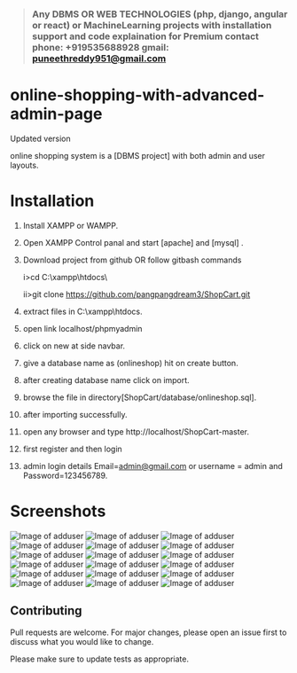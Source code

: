 > ### Any DBMS OR WEB TECHNOLOGIES (php, django, angular or react) or MachineLearning projects with installation support and code explaination for Premium contact phone: +919535688928 gmail: puneethreddy951@gmail.com

# online-shopping-with-advanced-admin-page
Updated version


online shopping system is a [DBMS project] with both admin and user layouts.

# Installation

1. Install XAMPP or WAMPP.

2. Open XAMPP Control panal and start [apache] and [mysql] .

3. Download project from github OR follow gitbash commands
    
    i>cd C:\\xampp\htdocs\
    
    ii>git clone https://github.com/pangpangdream3/ShopCart.git
    
4. extract files in C:\\xampp\htdocs\.

5. open link localhost/phpmyadmin

6. click on new at side navbar.

7. give a database name as (onlineshop) hit on create button.

8. after creating database name click on import.

9. browse the file in directory[ShopCart/database/onlineshop.sql].

10. after importing successfully.

11. open any browser and type http://localhost/ShopCart-master.

12. first register and then login

13. admin login details  Email=admin@gmail.com or username = admin and Password=123456789.


# Screenshots
![Image of adduser](https://github.com/pangpangdream3/ShopCart/blob/master/screenshot/adduser.png)
![Image of adduser](https://github.com/pangpangdream3/ShopCart/blob/master/screenshot/adminproductadd.png)
![Image of adduser](https://github.com/pangpangdream3/ShopCart/blob/master/screenshot/manageuser.png)
![Image of adduser](https://github.com/pangpangdream3/ShopCart/blob/master/screenshot/manageuseradmin.png)
![Image of adduser](https://github.com/pangpangdream3/ShopCart/blob/master/screenshot/productlistadmin.png)
![Image of adduser](https://github.com/pangpangdream3/ShopCart/blob/master/screenshot/productlist.png)
![Image of adduser](https://github.com/pangpangdream3/ShopCart/blob/master/screenshot/cartpage.png)
![Image of adduser](https://github.com/pangpangdream3/ShopCart/blob/master/screenshot/homepage.png)
![Image of adduser](https://github.com/pangpangdream3/ShopCart/blob/master/screenshot/loginmodal.png)
![Image of adduser](https://github.com/pangpangdream3/ShopCart/blob/master/screenshot/mainpage.png)
![Image of adduser](https://github.com/pangpangdream3/ShopCart/blob/master/screenshot/productpage.png)
![Image of adduser](https://github.com/pangpangdream3/ShopCart/blob/master/screenshot/productzoom.png)
![Image of adduser](https://github.com/pangpangdream3/ShopCart/blob/master/screenshot/registermodal.png)
![Image of adduser](https://github.com/pangpangdream3/ShopCart/blob/master/screenshot/searchfilter.png)
![Image of adduser](https://github.com/pangpangdream3/ShopCart/blob/master/screenshot/searchpage.png)
![Image of adduser](https://github.com/pangpangdream3/ShopCart/blob/master/screenshot/store.png)
![Image of adduser](https://github.com/pangpangdream3/ShopCart/blob/master/screenshot/storepage.png)
![Image of adduser](https://github.com/pangpangdream3/ShopCart/blob/master/screenshot/storepage1.png)


## Contributing
Pull requests are welcome. For major changes, please open an issue first to discuss what you would like to change.

Please make sure to update tests as appropriate.
